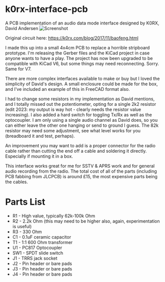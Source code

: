 # k0rx-interface-pcb
A PCB implementation of an audio data mode interface designed by K0RX, David Andersen
![Screenshot](https://i.imgur.com/5BLhEcb.jpg "Photo of PCB")

Original circuit here: https://k0rx.com/blog/2017/11/baofeng.html

I made this up into a small 4x4cm PCB to replace a horrible stripboard prototype. I'm releasing the Gerber files and the KiCad project in case anyone wants to have a play. The project has now been upgraded to be compatible with KiCad V6, but some things may need reconnecting. Sorry. Same for V7.

There are more complex interfaces available to make or buy but I loved the simplicity of David's design. A small enclosure could be made for the box, and I've included an example of this in FreeCAD format also.

I had to change some resistors in my implementation as David mentions, and I totally missed out the potentiometer, opting for a single 2k2 resistor (edit 2023: my output is way hot - clearly needs the resistor value increasing). I also added a hard switch for toggling Tx/Rx as well as the optocoupler. I am only using a single audio channel as David does, so you can either leave the other one hanging or send to ground I guess. The 82k resistor may need some adjustment, see what level works for you (breadboard it and test, perhaps).

An improvement you may want to add is a proper connector for the radio cable rather than cutting the end off a cable and soldering it directly. Especially if mounting it in a box.

This interface works great for me for SSTV & APRS work and for general audio recording from the radio. The total cost of all of the parts (including PCB fabbing from
JLCPCB) is around £15, the most expensive parts being the cables.

# Parts List

* R1 - High value, typically 62k-100k Ohm
* R2 - 2.2k Ohm (this may need to be higher also, again, experimentation is useful)
* R3 - 330 Ohm
* C1 - 0.1uF ceramic capacitor
* T1 - 1:1 600 Ohm transformer
* U1 - PC817 Optocoupler
* SW1 - SPDT slide switch
* J1 - TRRS jack socket
* J2 - Pin header or bare pads
* J3 - Pin header or bare pads
* J4 - Pin header or bare pads
